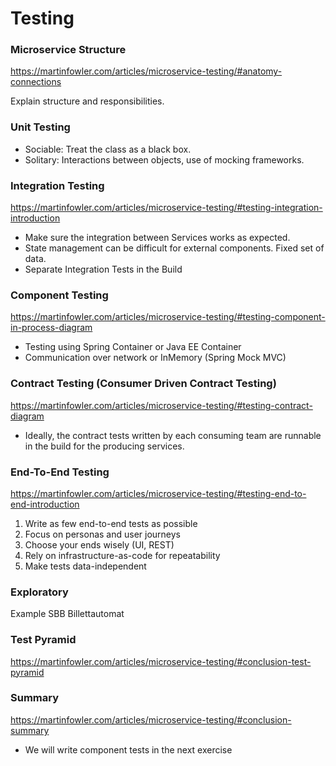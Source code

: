 # Testing

### Microservice Structure

https://martinfowler.com/articles/microservice-testing/#anatomy-connections

Explain structure and responsibilities.

### Unit Testing

- Sociable: Treat the class as a black box.
- Solitary: Interactions between objects, use of mocking frameworks.

### Integration Testing

https://martinfowler.com/articles/microservice-testing/#testing-integration-introduction

- Make sure the integration between Services works as expected.
- State management can be difficult for external components. Fixed set of data.
- Separate Integration Tests in the Build

### Component Testing

https://martinfowler.com/articles/microservice-testing/#testing-component-in-process-diagram

- Testing using Spring Container or Java EE Container
- Communication over network or InMemory (Spring Mock MVC)

### Contract Testing (Consumer Driven Contract Testing)

https://martinfowler.com/articles/microservice-testing/#testing-contract-diagram

- Ideally, the contract tests written by each consuming team are runnable in the build for the producing services.

### End-To-End Testing

https://martinfowler.com/articles/microservice-testing/#testing-end-to-end-introduction

1. Write as few end-to-end tests as possible
2. Focus on personas and user journeys
3. Choose your ends wisely (UI, REST)
4. Rely on infrastructure-as-code for repeatability
5. Make tests data-independent

### Exploratory

Example SBB Billettautomat

### Test Pyramid

https://martinfowler.com/articles/microservice-testing/#conclusion-test-pyramid

### Summary

https://martinfowler.com/articles/microservice-testing/#conclusion-summary

- We will write component tests in the next exercise
